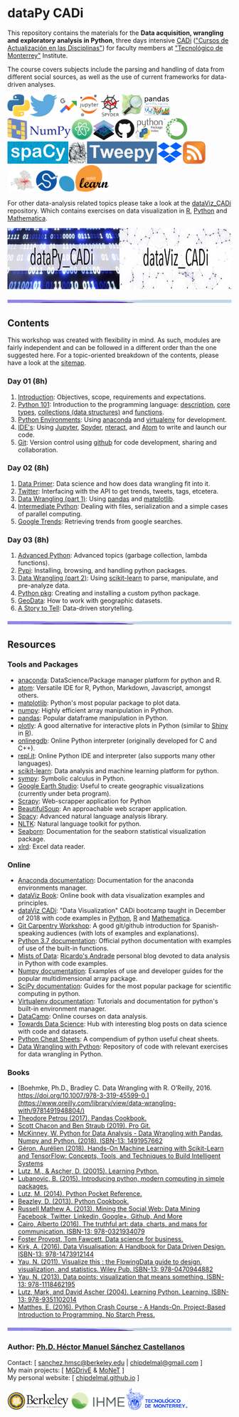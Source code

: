 # dataPy CADi

This repository contains the materials for the **Data acquisition, wrangling and exploratory analysis in Python**, three days intensive [CADi](http://sitios.itesm.mx/va/capacitacion/1_2.html) (["Cursos de Actualización en las Disciplinas"](http://sitios.itesm.mx/va/capacitacion/1_2.html)) for faculty members at ["Tecnológico de Monterrey"](https://tec.mx/es) Institute.

The course covers subjects include the parsing and handling of data from different social sources, as well as the use of current frameworks for data-driven analyses.<br>



[<img src="./md/media/pythonLogo.png" height="50px">](https://developer.twitter.com/en/docs.html)[<img src="./md/media/logoTwitter.png" height="50px">](https://developer.twitter.com/en/docs.html)[<img src="./md/media/logoTrends.jpg" height="50px">](https://trends.google.com/trends/?geo=US)[<img src="./md/media/logoJupyter.png" height="50px">](https://jupyter.org/)[<img src="./md/media/logoSpyder.png" height="50px">](https://www.spyder-ide.org/)[<img src="./md/media/logoOSM.png" height="50px">](https://www.openstreetmap.org/)[<img src="./md/media/logoPandas.png" height="50px">](hhttps://pandas.pydata.org/)[<img src="./md/media/logoNumpy.jpeg" height="50px">](https://www.numpy.org/)[<img src="./md/media/logoAtom.png" height="50px">](https://ide.atom.io/)[<img src="./md/media/logoGIS.png" height="50px">](https://www.esri.com/en-us/what-is-gis/overview)[<img src="./md/media/logoGithub.png" height="50px">](https://www.github.com)[<img src="./md/media/logoPypi.png" height="50px">](https://pypi.org/)[<img src="./md/media/anaconda.png" height="50px">](https://www.anaconda.com/)[<img src="./md/media/spacy.png" height="50px">](https://spacy.io/)[<img src="./md/media/beautifulsoup.jpg" height="50px">](https://www.crummy.com/software/BeautifulSoup/)[<img src="./md/media/tweepy.png" height="50px">](https://www.tweepy.org/)[<img src="./md/media/dropbox.png" height="50px">](https://dropbox-sdk-python.readthedocs.io/en/latest/index.html)[<img src="./md/media/rss.png" height="50px">](https://en.wikipedia.org/wiki/RSS)[<img src="./md/media/osmnx.png" height="50px">](https://github.com/gboeing/osmnx)[<img src="./md/media/logoScipy.png" height="50px">](https://www.scipy.org/)[<img src="./md/media/logoScikitLearn.png" height="60px">](https://scikit-learn.org/)





For other data-analysis related topics please take a look at the [dataViz_CADi](https://github.com/Chipdelmal/dataViz_CADi) repository. Which contains exercises on data visualization in [R](https://www.r-project.org/), [Python](https://www.python.org/) and [Mathematica](https://www.wolfram.com/mathematica/).

[<img src="./md/media/dataPy.jpg" width="50%" height="137.5px">](https://github.com/Chipdelmal/dataPy_CADi)[<img src="./md/media/dataViz.jpg" width="50%" height="137.5px">](https://github.com/Chipdelmal/dataViz_CADi)<br>

<img src="./md/media/flow.jpg" width="100%" height=7.5px>

## Contents

This workshop was created with flexibility in mind. As such, modules are fairly independent and can be followed in a different order than the one suggested here. For a topic-oriented breakdown of the contents, please have a look at the [sitemap](./md/sitemap.md).



### Day 01 (8h)

1. [Introduction](./md/introduction.md): Objectives, scope, requirements and expectations.
1. [Python 101](./md/python.md): Introduction to the programming language: [description](./md/python.md), [core types](./md/python101.md), [collections (data structures)](./md/python101b.md) and [functions](./md/python101c.md).
1. [Python Environments](./md/environments.md): Using [anaconda](./md/anaconda.md) and [virtualenv](./md/virtualenv.md) for development.
1. [IDE's](./md/ides.md): Using [Jupyter](https://jupyter.org/), [Spyder](https://www.spyder-ide.org/), [nteract](https://nteract.io/), and [Atom](https://ide.atom.io/) to write and launch our code.
1. [Git](./md/github.md): Version control using [github](https://github.com/) for code development, sharing and collaboration.


### Day 02 (8h)


1. [Data Primer](./md/dataPrimer.md): Data science and how does data wrangling fit into it.
1. [Twitter](./md/twitter.md): Interfacing with the API to get trends, tweets, tags, etcetera.
1. [Data Wrangling (part 1)](./md/dataWrangling.md): Using [pandas](./md/pandas.md) and [matplotlib](./matplotlib.md).
1. [Intermediate Python](./md/python102.md): Dealing with files, serialization and a simple cases of parallel computing.
1. [Google Trends](./md/googleTrends.md): Retrieving trends from google searches.

### Day 03 (8h)

1. [Advanced Python](./md/python103.md): Advanced topics (garbage collection, lambda functions).
1. [Pypi](./md/pypi.md): Installing, browsing, and handling python packages.
1. [Data Wrangling (part 2)](./md/dataWrangling.md): Using [scikit-learn](./md/scikitLearn.md) to parse, manipulate, and pre-analyze data.
1. [Python pkg](./md/pypi.md): Creating and installing a custom python package.
1. [GeoData](./md/geoData.md): How to work with geographic datasets.
1. [A Story to Tell](./md/aStoryToTell.md): Data-driven storytelling.


<img src="./md/media/flow.jpg" width="100%" height=7.5px>

## Resources


### Tools and Packages

* [anaconda](https://www.anaconda.com/): DataScience/Package manager platform for python and R.
* [atom](https://atom.io/): Versatile IDE for R, Python, Markdown, Javascript, amongst others.
* [matplotlib](https://matplotlib.org/): Python's most popular package to plot data.
* [numpy](https://www.numpy.org/): Highly efficient array manipulation in Python.
* [pandas](https://pandas.pydata.org/): Popular dataframe manipulation in Python.
* [plotly](https://plot.ly/): A good alternative for interactive plots in Python (similar to [Shiny](https://shiny.rstudio.com/) in [R](https://www.r-project.org/)).
* [onlinegdb](https://www.onlinegdb.com/online_python_interpreter): Online Python interpreter (originally developed for C and C++).
* [repl.it](https://repl.it/languages/python3): Online Python IDE and interpreter (also supports many other languages).
* [scikit-learn](https://scikit-learn.org/stable/): Data analysis and machine learning platform for python.
* [sympy](https://www.sympy.org/en/index.html): Symbolic calculus in Python.
* [Google Earth Studio](https://www.google.com/earth/studio/): Useful to create geographic visualizations (currently under beta program).
* [Scrapy](https://scrapy.org/): Web-scrapper application for Python
* [BeautifulSoup](https://pypi.org/project/beautifulsoup4/): An approachable web scraper application.
* [Spacy](https://spacy.io/): Advanced natural language analysis library.
* [NLTK](https://www.nltk.org/): Natural language toolkit for python.
* [Seaborn](https://seaborn.pydata.org/): Documentation for the seaborn statistical visualization package.
* [xlrd](https://pypi.org/project/xlrd/): Excel data reader.


### Online

* [Anaconda documentation](https://docs.anaconda.com/): Documentation for the anaconda environments manager.
* [dataViz Book](https://serialmentor.com/dataviz/): Online book with data visualization examples and principles.
* [dataViz CADi](https://github.com/Chipdelmal/dataViz_CADi): "Data Visualization" CADi bootcamp taught in December of 2018 with code examples in [Python](https://www.python.org/), [R](https://www.r-project.org/) and [Mathematica](https://www.wolfram.com/mathematica/).
* [Git Carpentry Workshop](https://swcarpentry.github.io/git-novice-es/): A good git/github introduction for Spanish-speaking audiences (with lots of examples and explanations).
* [Python 3.7 documentation](https://docs.python.org/3.7/): Official python documentation with examples of use of the built-in functions.
* [Mists of Data](http://ric70x7.github.io/blog_archive.html): [Ricardo's Andrade](http://ric70x7.github.io/) personal blog devoted to data analysis in Python with code examples.
* [Numpy documentation](https://www.numpy.org/devdocs/): Examples of use and developer guides for the popular multidimensional array package.
* [SciPy documentation](https://docs.scipy.org/doc/): Guides for the most popular package for scientific computing in python.
* [Virtualenv documentation](https://virtualenv.pypa.io/en/latest/): Tutorials and documentation for python's built-in environment manager.
* [DataCamp](https://www.datacamp.com/): Online courses on data analysis.
* [Towards Data Science](https://towardsdatascience.com/): Hub with interesting blog posts on data science with code and datasets.
* [Python Cheat Sheets](https://ehmatthes.github.io/pcc/cheatsheets/README.html): A compendium of python useful cheat sheets.
* [Data Wrangling with Python]( https://github.com/jackiekazil/data-wrangling): Repository of code with relevant exercises for data wrangling in Python.

### Books

* [Boehmke, Ph.D., Bradley C. Data Wrangling with R. O’Reilly, 2016. https://doi.org/10.1007/978-3-319-45599-0.](https://www.oreilly.com/library/view/data-wrangling-with/9781491948804/)
* [Theodore Petrou (2017). Pandas Cookbook.](https://www.packtpub.com/big-data-and-business-intelligence/pandas-cookbook?utm_source=github&utm_medium=repository&utm_campaign=9781784393878)
* [Scott Chacon and Ben Straub (2019). Pro Git.](https://git-scm.com/book/en/v2)
* [McKinney, W. Python for Data Analysis - Data Wrangling with Pandas, Numpy and Python. (2018). ISBN-13: 1491957662](https://www.amazon.com/Python-Data-Analysis-Wrangling-IPython/dp/1491957662/ref=asc_df_1491957662/?tag=hyprod-20&linkCode=df0&hvadid=312140868236&hvpos=1o1&hvnetw=g&hvrand=6431209822672155744&hvpone=&hvptwo=&hvqmt=&hvdev=c&hvdvcmdl=&hvlocint=&hvlocphy=9032076&hvtargid=pla-396828636441&psc=1)
* [Géron, Aurélien (2018). Hands-On Machine Learning with Scikit-Learn and TensorFlow: Concepts, Tools, and Techniques to Build Intelligent Systems](http://shop.oreilly.com/product/0636920052289.do)
* [Lutz, M., & Ascher, D. (20015). Learning Python.](https://www.amazon.com/Learning-Python-5th-Mark-Lutz/dp/1449355730)
* [Lubanovic, B. (2015). Introducing python, modern computing in simple packages.](https://www.amazon.com/Introducing-Python-Modern-Computing-Packages-ebook/dp/B00PHTRLO2)
* [Lutz, M. (2014). Python Pocket Reference.](https://www.amazon.com/Python-Pocket-Reference-Your-OReilly/dp/1449357016)
* [Beazley, D. (2013). Python Cookbook.](https://www.amazon.com/Python-Cookbook-Third-David-Beazley/dp/1449340377)
* [Russell Mathew A. (2013). Mining the Social Web: Data Mining Facebook, Twitter, Linkedin, Google+, Github, And More ](https://www.amazon.com/Mining-Social-Web-Facebook-LinkedIn/dp/1449367615)
* [Cairo, Alberto (2016). The truthful art: data, charts, and maps for communication.  ISBN-13: 978-0321934079 ](http://www.thefunctionalart.com/p/the-truthful-art-book.html)
* [Foster Provost, Tom Fawcett. Data science for business.](http://shop.oreilly.com/product/0636920028918.do)
* [Kirk, A. (2016). Data Visualisation: A Handbook for Data Driven Design. ISBN-13: 978-1473912144](http://www.visualisingdata.com/book/)
* [Yau, N. (2011). Visualize this : the FlowingData guide to design, visualization, and statistics. Wiley Pub. ISBN-13: 978-0470944882](https://flowingdata.com/books/)
* [Yau, N. (2013). Data points: visualization that means something. ISBN-13: 978-1118462195](https://flowingdata.com/books/)
* [Lutz, Mark, and David Ascher (2004). Learning Python. Learning. ISBN-13: 978-9351102014](http://books.google.com/books?hl=en&amp;lr=&amp;id=ftA0yk1Z92wC&amp;oi=fnd&amp;pg=PT16&amp;dq=Learning+Python&amp;ots=FzKMS8tOZC&amp;sig=2ZEqAODN6tUtsrczbwbqKeTSp60)
* [Matthes, E. (2016). Python Crash Course - A Hands-On, Project-Based Introduction to Programming. No Starch Press.](https://www.amazon.com/Python-Crash-Course-Project-Based-Introduction/dp/1593276036)


<img src="./md/media/flow.jpg" width="100%" height=7.5px>

### Author: [Ph.D. Héctor Manuel Sánchez Castellanos](https://chipdelmal.github.io/)

Contact: [ sanchez.hmsc@berkeley.edu | chipdelmal@gmail.com ]<br>
My main projects: [ [MGDrivE](https://marshalllab.github.io/MGDrivE/) & [MoNeT](https://chipdelmal.github.io/MoNeT/) ]<br>
My personal website: [ [chipdelmal.github.io](https://chipdelmal.github.io/) ]

<img src="./md/media/berkeley.jpg" height="40"><img src="./md/media/ihme.png" height="40"><img src="./md/media/itesm.png" height="50"><br>
